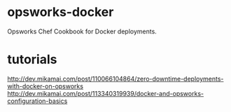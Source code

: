 opsworks-docker
===============

Opsworks Chef Cookbook for Docker deployments.

tutorials
=========

http://dev.mikamai.com/post/110066104864/zero-downtime-deployments-with-docker-on-opsworks
http://dev.mikamai.com/post/113340319939/docker-and-opsworks-configuration-basics
